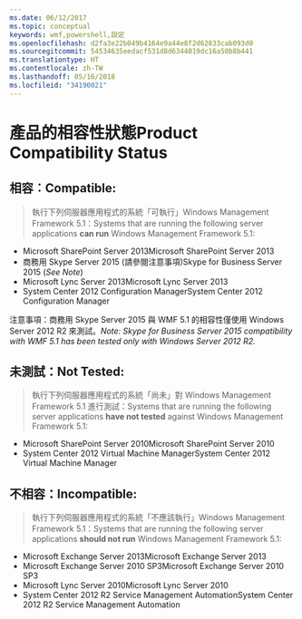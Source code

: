```yaml
---
ms.date: 06/12/2017
ms.topic: conceptual
keywords: wmf,powershell,設定
ms.openlocfilehash: d2fa3e22b049b4164e9a44e8f2d62833cab093d0
ms.sourcegitcommit: 54534635eedacf531d8d6344019dc16a50b8b441
ms.translationtype: HT
ms.contentlocale: zh-TW
ms.lasthandoff: 05/16/2018
ms.locfileid: "34190021"
---
```

# <a name="product-compatibility-status"></a><span data-ttu-id="02271-102">產品的相容性狀態</span><span class="sxs-lookup"><span data-stu-id="02271-102">Product Compatibility Status</span></span>

## <a name="compatible"></a><span data-ttu-id="02271-103">相容︰</span><span class="sxs-lookup"><span data-stu-id="02271-103">Compatible:</span></span>
> <span data-ttu-id="02271-104">執行下列伺服器應用程式的系統「可執行」Windows Management Framework 5.1：</span><span class="sxs-lookup"><span data-stu-id="02271-104">Systems that are running the following server applications **can run** Windows Management Framework 5.1:</span></span>

- <span data-ttu-id="02271-105">Microsoft SharePoint Server 2013</span><span class="sxs-lookup"><span data-stu-id="02271-105">Microsoft SharePoint Server 2013</span></span>
- <span data-ttu-id="02271-106">商務用 Skype Server 2015 (請參閱注意事項)</span><span class="sxs-lookup"><span data-stu-id="02271-106">Skype for Business Server 2015 (_See Note_)</span></span>
- <span data-ttu-id="02271-107">Microsoft Lync Server 2013</span><span class="sxs-lookup"><span data-stu-id="02271-107">Microsoft Lync Server 2013</span></span>
- <span data-ttu-id="02271-108">System Center 2012 Configuration Manager</span><span class="sxs-lookup"><span data-stu-id="02271-108">System Center 2012 Configuration Manager</span></span>

<span data-ttu-id="02271-109">注意事項：商務用 Skype Server 2015 與 WMF 5.1 的相容性僅使用 Windows Server 2012 R2 來測試。</span><span class="sxs-lookup"><span data-stu-id="02271-109">_Note: Skype for Business Server 2015 compatibility with WMF 5.1 has been tested only with Windows Server 2012 R2._</span></span>

## <a name="not-tested"></a><span data-ttu-id="02271-110">未測試：</span><span class="sxs-lookup"><span data-stu-id="02271-110">Not Tested:</span></span>
> <span data-ttu-id="02271-111">執行下列伺服器應用程式的系統「尚未」對 Windows Management Framework 5.1 進行測試：</span><span class="sxs-lookup"><span data-stu-id="02271-111">Systems that are running the following server applications **have not tested** against Windows Management Framework 5.1:</span></span>

- <span data-ttu-id="02271-112">Microsoft SharePoint Server 2010</span><span class="sxs-lookup"><span data-stu-id="02271-112">Microsoft SharePoint Server 2010</span></span>
- <span data-ttu-id="02271-113">System Center 2012 Virtual Machine Manager</span><span class="sxs-lookup"><span data-stu-id="02271-113">System Center 2012 Virtual Machine Manager</span></span>

## <a name="incompatible"></a><span data-ttu-id="02271-114">不相容：</span><span class="sxs-lookup"><span data-stu-id="02271-114">Incompatible:</span></span>
> <span data-ttu-id="02271-115">執行下列伺服器應用程式的系統「不應該執行」Windows Management Framework 5.1：</span><span class="sxs-lookup"><span data-stu-id="02271-115">Systems that are running the following server applications **should not run** Windows Management Framework 5.1:</span></span>

- <span data-ttu-id="02271-116">Microsoft Exchange Server 2013</span><span class="sxs-lookup"><span data-stu-id="02271-116">Microsoft Exchange Server 2013</span></span>
- <span data-ttu-id="02271-117">Microsoft Exchange Server 2010 SP3</span><span class="sxs-lookup"><span data-stu-id="02271-117">Microsoft Exchange Server 2010 SP3</span></span>
- <span data-ttu-id="02271-118">Microsoft Lync Server 2010</span><span class="sxs-lookup"><span data-stu-id="02271-118">Microsoft Lync Server 2010</span></span>
- <span data-ttu-id="02271-119">System Center 2012 R2 Service Management Automation</span><span class="sxs-lookup"><span data-stu-id="02271-119">System Center 2012 R2 Service Management Automation</span></span>
